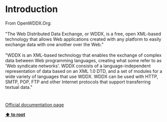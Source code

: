 # Introduction




<div class="phpcode"><span class="html">
From OpenWDDX.Org:<br><br>&quot;The Web Distributed Data Exchange, or WDDX, is a free, open XML-based technology that allows Web applications created with any platform to easily exchange data with one another over the Web.&quot;<br><br>&quot;WDDX is an XML-based technology that enables the exchange of complex data between Web programming languages, creating what some refer to as &apos;Web syndicate networks&apos;. WDDX consists of a language-independent representation of data based on an XML 1.0 DTD, and a set of modules for a wide variety of languages that use WDDX. WDDX can be used with HTTP, SMTP, POP, FTP and other Internet protocols that support transferring textual data.&quot;</span>
</div>
  

#

[Official documentation page](https://www.php.net/manual/en/intro.wddx.php)

**[⬆ to root](/)**